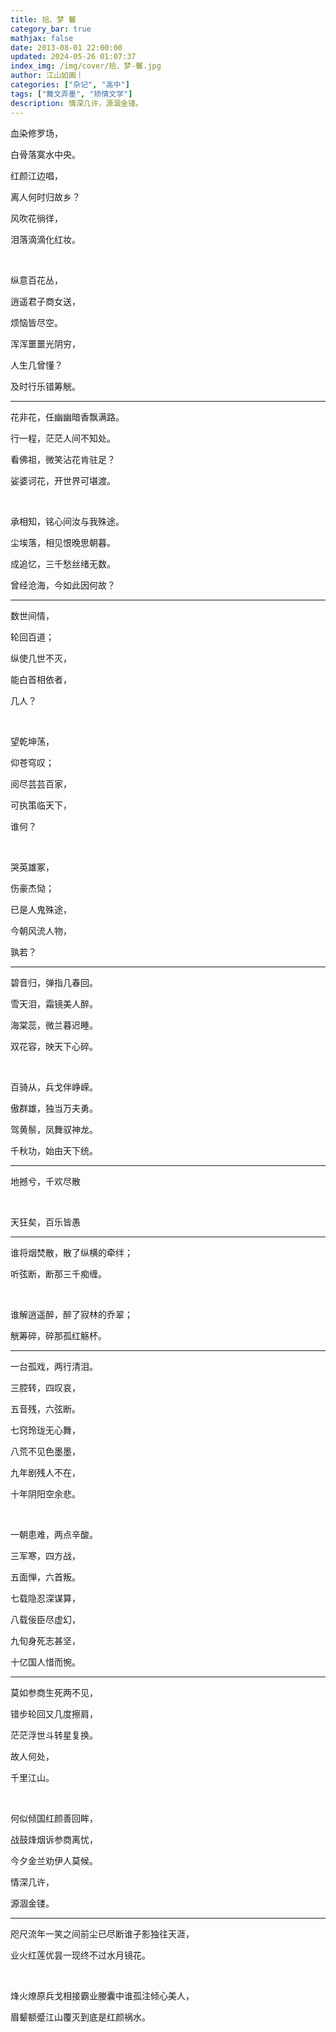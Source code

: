 ```yaml
---
title: 拾、梦 馨
category_bar: true
mathjax: false
date: 2013-08-01 22:00:00
updated: 2024-05-26 01:07:37
index_img: /img/cover/拾、梦-馨.jpg
author: 江山如画丨
categories: ["杂记", "高中"]
tags: ["舞文弄墨", "矫情文学"]
description: 情深几许，源涸金镂。
---
```


血染修罗场，

白骨落寞水中央。

红颜江边唱，

离人何时归故乡？

风吹花徜徉，

泪落滴滴化红妆。

<br/>

纵意百花丛，

逍遥君子商女送，

烦恼皆尽空。

浑浑噩噩光阴穷，

人生几曾懂？

及时行乐错筹觥。

---

花非花，任幽幽暗香飘满路。

行一程，茫茫人间不知处。

看佛祖，微笑沾花肯驻足？

娑婆诃花，开世界可堪渡。

<br/>

承相知，铭心间汝与我殊途。

尘埃落，相见恨晚思朝暮。

成追忆，三千愁丝绪无数。

曾经沧海，今如此因何故？

---

数世间情，

轮回百道；

纵使几世不灭，

能白首相依者，

几人？

<br/>

望乾坤荡，

仰苍穹叹；

阅尽芸芸百家，

可执策临天下，

谁何？

<br/>

哭英雄冢，

伤豪杰恸；

已是人鬼殊途，

今朝风流人物，

孰若？

---

碧音归，弹指几春回。

雪天泪，霜镜美人醉。

海棠蕊，微兰暮迟睡。

双花容，映天下心碎。

<br/>

百骑从，兵戈伴峥嵘。

傲群雄，独当万夫勇。

驾黄鬃，凤舞驭神龙。

千秋功，始由天下统。

---

地撼兮，千欢尽散

<br/>

天狂矣，百乐皆愚

---

谁将烟焚散，散了纵横的牵绊；

听弦断，断那三千痴缠。

<br/>

谁解逍遥醉，醉了寂林的乔翠；

觥筹碎，碎那孤红觞杯。

---

一台孤戏，两行清泪。

三腔转，四叹哀，

五音残，六弦断。

七窍玲珑无心舞，

八荒不见色墨墨，

九年剧残人不在，

十年阴阳空余悲。

<br/>

一朝患难，两点辛酸。

三军寒，四方战，

五面惮，六首叛。

七载隐忍深谋算，

八载佞臣尽虚幻，

九旬身死志甚坚，

十亿国人惜而惋。

---

莫如参商生死两不见，

错步轮回又几度擦肩，

茫茫浮世斗转星复换。

故人何处，

千里江山。

<br/>

何似倾国红颜善回眸，

战鼓烽烟诉参商离忧，

今夕金兰劝伊人莫候。

情深几许，

源涸金镂。

---

咫尺流年一笑之间前尘已尽断谁孑影独往天涯，

业火红莲优昙一现终不过水月镜花。

<br/>

烽火燎原兵戈相接霸业媵囊中谁孤注倾心美人，

眉颦额蹙江山覆灭到底是红颜祸水。